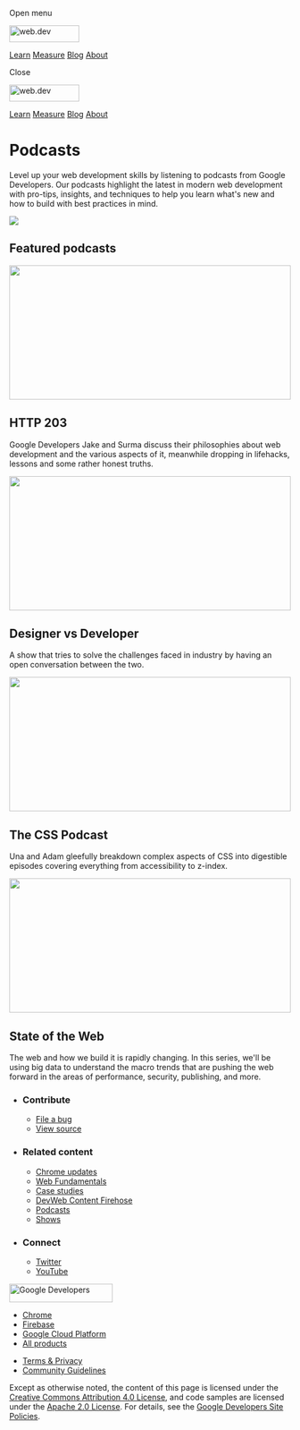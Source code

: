 <span class="w-tooltip w-tooltip--left">Open menu</span>

<a href="/" class="gc-analytics-event header-default__logo-link"><img src="/images/lockup.svg" alt="web.dev" class="header-default__logo" width="125" height="30" /></a>

<a href="/learn/" class="gc-analytics-event header-default__link">Learn</a> <a href="/measure/" class="gc-analytics-event header-default__link">Measure</a> <a href="/blog/" class="gc-analytics-event header-default__link">Blog</a> <a href="/about/" class="gc-analytics-event header-default__link">About</a>

<span class="w-tooltip">Close</span>

<a href="/" class="gc-analytics-event"><img src="/images/lockup.svg" alt="web.dev" class="drawer-default__logo" width="125" height="30" /></a>

<a href="/learn/" class="gc-analytics-event drawer-default__link">Learn</a> <a href="/measure/" class="gc-analytics-event drawer-default__link">Measure</a> <a href="/blog/" class="gc-analytics-event drawer-default__link">Blog</a> <a href="/about/" class="gc-analytics-event drawer-default__link">About</a>

Podcasts
========

Level up your web development skills by listening to podcasts from Google Developers. Our podcasts highlight the latest in modern web development with pro-tips, insights, and techniques to help you learn what's new and how to build with best practices in mind.

<img src="/images/headers/about.svg" class="w-masthead-about__image" />

Featured podcasts
-----------------

<a href="https://http203.libsyn.com/" class="gc-analytics-event w-card"></a>

<img src="/images/podcasts/http203.jpg" class="w-path-card__cover-image w-path-card__cover-image--fill" style="width:100.0%" height="240" />

HTTP 203
--------

Google Developers Jake and Surma discuss their philosophies about web development and the various aspects of it, meanwhile dropping in lifehacks, lessons and some rather honest truths.

<a href="https://anchor.fm/mustafa-kurtuldu" class="gc-analytics-event w-card"></a>

<img src="/images/podcasts/designer-vs-developer.jpg" class="w-path-card__cover-image w-path-card__cover-image--fill" style="width:100.0%" height="240" />

Designer vs Developer
---------------------

A show that tries to solve the challenges faced in industry by having an open conversation between the two.

<a href="https://pod.link/thecsspodcast" class="gc-analytics-event w-card"></a>

<img src="/images/podcasts/css-podcast.jpg" class="w-path-card__cover-image w-path-card__cover-image--fill" style="width:100.0%" height="240" />

The CSS Podcast
---------------

Una and Adam gleefully breakdown complex aspects of CSS into digestible episodes covering everything from accessibility to z-index.

<a href="http://thestateoftheweb.googledevelopers.libsynpro.com/" class="gc-analytics-event w-card"></a>

<img src="/images/podcasts/state-of-the-web.jpg" class="w-path-card__cover-image w-path-card__cover-image--fill" style="width:100.0%" height="240" />

State of the Web
----------------

The web and how we build it is rapidly changing. In this series, we'll be using big data to understand the macro trends that are pushing the web forward in the areas of performance, security, publishing, and more.

-   ### Contribute

    -   <a href="https://github.com/GoogleChrome/web.dev/issues/new?assignees=&amp;labels=bug&amp;template=bug_report.md&amp;title=" class="w-footer__linkbox-link">File a bug</a>
    -   <a href="https://github.com/googlechrome/web.dev" class="w-footer__linkbox-link">View source</a>

-   ### Related content

    -   <a href="https://blog.chromium.org/" class="w-footer__linkbox-link">Chrome updates</a>
    -   <a href="https://developers.google.com/web/" class="w-footer__linkbox-link">Web Fundamentals</a>
    -   <a href="https://developers.google.com/web/showcase/" class="w-footer__linkbox-link">Case studies</a>
    -   <a href="https://devwebfeed.appspot.com/" class="w-footer__linkbox-link">DevWeb Content Firehose</a>
    -   <a href="/podcasts/" class="w-footer__linkbox-link">Podcasts</a>
    -   <a href="/shows/" class="w-footer__linkbox-link">Shows</a>

-   ### Connect

    -   <a href="https://www.twitter.com/ChromiumDev" class="w-footer__linkbox-link">Twitter</a>
    -   <a href="https://www.youtube.com/user/ChromeDevelopers" class="w-footer__linkbox-link">YouTube</a>

<a href="https://developers.google.com/" class="w-footer__utility-logo-link"><img src="/images/lockup-color.png" alt="Google Developers" class="w-footer__utility-logo" width="185" height="33" /></a>

-   <a href="https://developer.chrome.com/" class="w-footer__utility-link">Chrome</a>
-   <a href="https://firebase.google.com/" class="w-footer__utility-link">Firebase</a>
-   <a href="https://cloud.google.com/" class="w-footer__utility-link">Google Cloud Platform</a>
-   <a href="https://developers.google.com/products" class="w-footer__utility-link">All products</a>

<!-- -->

-   <a href="https://policies.google.com/" class="w-footer__utility-link">Terms &amp; Privacy</a>
-   <a href="/community-guidelines/" class="w-footer__utility-link">Community Guidelines</a>

Except as otherwise noted, the content of this page is licensed under the [Creative Commons Attribution 4.0 License](https://creativecommons.org/licenses/by/4.0/), and code samples are licensed under the [Apache 2.0 License](https://www.apache.org/licenses/LICENSE-2.0). For details, see the [Google Developers Site Policies](https://developers.google.com/terms/site-policies).

